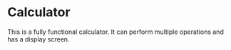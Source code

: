 # Calculator

This is a fully functional calculator. It can perform multiple operations and has a display screen. 
